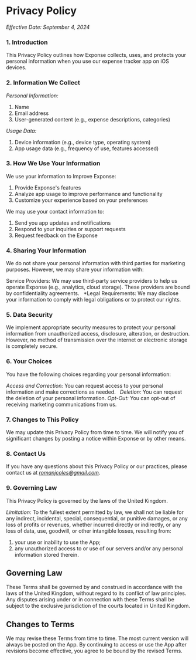# Privacy Policy

*Effective Date: September 4, 2024*

### 1. Introduction

This Privacy Policy outlines how Exponse collects, uses, and protects your personal information when you use our expense tracker app on iOS devices.

### 2. Information We Collect

*Personal Information:*
1. Name
2. Email address
3. User-generated content (e.g., expense descriptions, categories)

*Usage Data:*
1. Device information (e.g., device type, operating system)
2. App usage data (e.g., frequency of use, features accessed)

### 3. How We Use Your Information

We use your information to Improve Exponse:
1. Provide Exponse's features
2. Analyze app usage to improve performance and functionality
3. Customize your experience based on your preferences

We may use your contact information to:
1. Send you app updates and notifications
2. Respond to your inquiries or support requests
3. Request feedback on the Exponse

### 4. Sharing Your Information

We do not share your personal information with third parties for marketing purposes. However, we may share your information with:   

Service Providers: We may use third-party service providers to help us operate Exponse (e.g., analytics, cloud storage). These providers are bound by confidentiality agreements.   
*Legal Requirements: We may disclose your information to comply with legal obligations or to protect our rights.

### 5. Data Security

We implement appropriate security measures to protect your personal information from unauthorized access, disclosure, alteration, or destruction. However, no method of transmission over the internet or electronic storage is completely secure.   

### 6. Your Choices

You have the following choices regarding your personal information:

*Access and Correction:* You can request access to your personal information and make corrections as needed.   
*Deletion:* You can request the deletion of your personal information.
*Opt-Out:* You can opt-out of receiving marketing communications from us.   

### 7. Changes to This Policy

We may update this Privacy Policy from time to time. We will notify you of significant changes by posting a notice within Exponse or by other means.   

### 8. Contact Us

If you have any questions about this Privacy Policy or our practices, please contact us at *romanjcoles@gmail.com*.

### 9. Governing Law

This Privacy Policy is governed by the laws of the United Kingdom.

*Limitation:* To the fullest extent permitted by law, we shall not be liable for any indirect, incidental, special, consequential, or punitive damages, or any loss of profits
or revenues, whether incurred directly or indirectly, or any loss of data, use, goodwill, or other intangible losses,
resulting from: 
1. your use or inability to use the App;
2. any unauthorized access to or use of our servers and/or any personal information stored therein.

## Governing Law 
These Terms shall be governed by and construed in accordance with the laws of the United Kingdom, without regard to its conflict of law principles. Any disputes arising under or in connection with these Terms shall be subject to the exclusive jurisdiction of the courts located in United Kingdom.

## Changes to Terms
We may revise these Terms from time to time. The most current version will always be posted on the App. By continuing to access or use the App after revisions become effective, you agree to be bound by the revised Terms.
